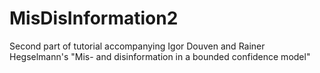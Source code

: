 # MisDisInformation2
Second part of tutorial accompanying Igor Douven and Rainer Hegselmann's "Mis- and disinformation in a bounded confidence model"
